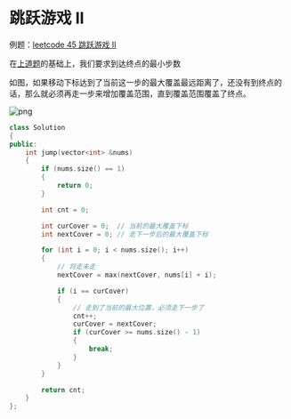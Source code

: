# 跳跃游戏 II

例题：[leetcode 45 跳跃游戏 II](https://leetcode.cn/problems/jump-game-ii/description/)

在[上道题](../跳跃游戏/)的基础上，我们要求到达终点的最小步数

如图，如果移动下标达到了当前这一步的最大覆盖最远距离了，还没有到终点的话，那么就必须再走一步来增加覆盖范围，直到覆盖范围覆盖了终点。

![png](https://code-thinking-1253855093.file.myqcloud.com/pics/20201201232309103.png)

```cpp
class Solution
{
public:
    int jump(vector<int> &nums)
    {
        if (nums.size() == 1)
        {
            return 0;
        }

        int cnt = 0;

        int curCover = 0;  // 当前的最大覆盖下标
        int nextCover = 0; // 走下一步后的最大覆盖下标

        for (int i = 0; i < nums.size(); i++)
        {
            // 将走未走
            nextCover = max(nextCover, nums[i] + i);

            if (i == curCover)
            {
                // 走到了当前的最大位置，必须走下一步了
                cnt++;
                curCover = nextCover;
                if (curCover >= nums.size() - 1)
                {
                    break;
                }
            }
        }

        return cnt;
    }
};
```
